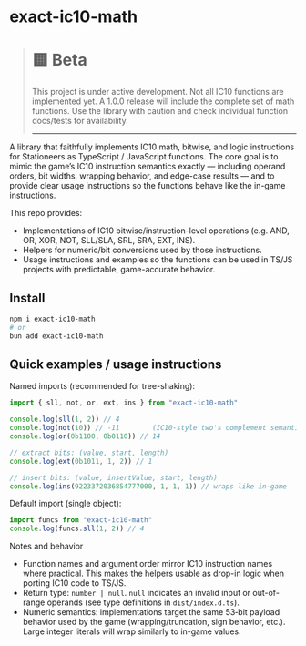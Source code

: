# exact-ic10-math

> # 🟨 Beta
>
> This project is under active development. Not all IC10 functions are implemented yet. A
> 1.0.0 release will include the complete set of math functions. Use the library with caution and
> check individual function docs/tests for availability.
>
> ---

A library that faithfully implements IC10 math, bitwise, and logic instructions for Stationeers as TypeScript / JavaScript functions. The core goal is to mimic the game’s IC10 instruction semantics exactly — including operand orders, bit widths, wrapping behavior, and edge-case results — and to provide clear usage instructions so the functions behave like the in-game instructions.

This repo provides:

-   Implementations of IC10 bitwise/instruction-level operations (e.g. AND, OR, XOR, NOT, SLL/SLA, SRL, SRA, EXT, INS).
-   Helpers for numeric/bit conversions used by those instructions.
-   Usage instructions and examples so the functions can be used in TS/JS projects with predictable, game-accurate behavior.

## Install

```bash
npm i exact-ic10-math
# or
bun add exact-ic10-math
```

## Quick examples / usage instructions

Named imports (recommended for tree-shaking):

```ts
import { sll, not, or, ext, ins } from "exact-ic10-math"

console.log(sll(1, 2)) // 4
console.log(not(10)) // -11        (IC10-style two's complement semantics)
console.log(or(0b1100, 0b0110)) // 14

// extract bits: (value, start, length)
console.log(ext(0b1011, 1, 2)) // 1

// insert bits: (value, insertValue, start, length)
console.log(ins(9223372036854777000, 1, 1, 1)) // wraps like in-game
```

Default import (single object):

```ts
import funcs from "exact-ic10-math"
console.log(funcs.sll(1, 2)) // 4
```

Notes and behavior

-   Function names and argument order mirror IC10 instruction names where practical. This makes the helpers usable as drop-in logic when porting IC10 code to TS/JS.
-   Return type: `number | null`. `null` indicates an invalid input or out-of-range operands (see type definitions in `dist/index.d.ts`).
-   Numeric semantics: implementations target the same 53‑bit payload behavior used by the game (wrapping/truncation, sign behavior, etc.). Large integer literals will wrap similarly to in-game values.
